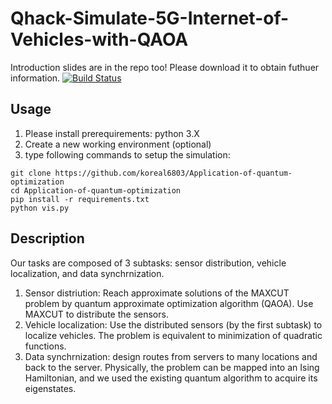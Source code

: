 # Qhack-Simulate-5G-Internet-of-Vehicles-with-QAOA
Introduction slides are in the repo too! Please download it to obtain futhuer information.
[![Build Status](https://i.ibb.co/sCpw28h/Screen-Shot-2020-09-10-at-1-38-50-AM.png)](https://i.ibb.co/sCpw28h/Screen-Shot-2020-09-10-at-1-38-50-AM.png)
## Usage
1. Please install prerequirements: python 3.X
2. Create a new working environment (optional)
3. type following commands to setup the simulation:
```
git clone https://github.com/koreal6803/Application-of-quantum-optimization
cd Application-of-quantum-optimization
pip install -r requirements.txt
python vis.py
```
## Description
Our tasks are composed of 3 subtasks: sensor distribution, vehicle localization, and data synchrnization.

1. Sensor distriution: Reach approximate solutions of the MAXCUT problem by quantum approximate optimization algorithm (QAOA). Use MAXCUT to distribute the sensors.
2. Vehicle localization: Use the distributed sensors (by the first subtask) to localize vehicles. The problem is equivalent to minimization of quadratic functions.
3. Data synchrnization: design routes from servers to many locations and back to the server. Physically, the problem can be mapped into an Ising Hamiltonian, and we used the existing quantum algorithm to acquire its eigenstates.
